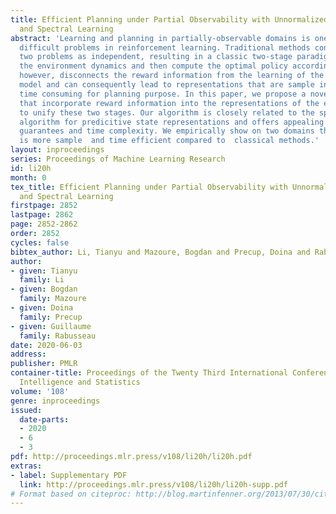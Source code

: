 ```yaml
---
title: Efficient Planning under Partial Observability with Unnormalized Q Functions
  and Spectral Learning
abstract: 'Learning and planning in partially-observable domains is one of the most
  difficult problems in reinforcement learning. Traditional methods consider these
  two problems as independent, resulting in a classic two-stage paradigm: first learn
  the environment dynamics and then compute the optimal policy accordingly. This approach,
  however, disconnects the reward information from the learning of the environment
  model and can consequently lead to representations that are sample inefficient and
  time consuming for planning purpose. In this paper, we propose a novel algorithm
  that incorporate reward information into the representations of the environment
  to unify these two stages. Our algorithm is closely related to the spectral learning
  algorithm for predicitive state representations and offers appealing theoretical
  guarantees and time complexity. We empirically show on two domains that our approach
  is more sample  and time efficient compared to  classical methods.'
layout: inproceedings
series: Proceedings of Machine Learning Research
id: li20h
month: 0
tex_title: Efficient Planning under Partial Observability with Unnormalized Q Functions
  and Spectral Learning
firstpage: 2852
lastpage: 2862
page: 2852-2862
order: 2852
cycles: false
bibtex_author: Li, Tianyu and Mazoure, Bogdan and Precup, Doina and Rabusseau, Guillaume
author:
- given: Tianyu
  family: Li
- given: Bogdan
  family: Mazoure
- given: Doina
  family: Precup
- given: Guillaume
  family: Rabusseau
date: 2020-06-03
address: 
publisher: PMLR
container-title: Proceedings of the Twenty Third International Conference on Artificial
  Intelligence and Statistics
volume: '108'
genre: inproceedings
issued:
  date-parts:
  - 2020
  - 6
  - 3
pdf: http://proceedings.mlr.press/v108/li20h/li20h.pdf
extras:
- label: Supplementary PDF
  link: http://proceedings.mlr.press/v108/li20h/li20h-supp.pdf
# Format based on citeproc: http://blog.martinfenner.org/2013/07/30/citeproc-yaml-for-bibliographies/
---
```

